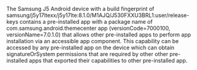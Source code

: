 The Samsung J5 Android device with a build fingerprint of samsung/j5y17ltexx/j5y17lte:8.1.0/M1AJQ/J530FXXU3BRL1:user/release-keys contains a pre-installed app with a package name of com.samsung.android.themecenter app (versionCode=7000100, versionName=7.0.1.0) that allows other pre-installed apps to perform app installation via an accessible app component. This capability can be accessed by any pre-installed app on the device which can obtain signatureOrSystem permissions that are required by other other pre-installed apps that exported their capabilities to other pre-installed app.